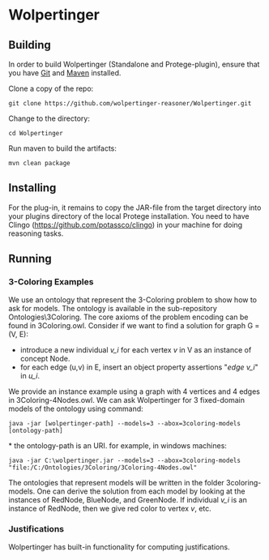 # Wolpertinger

## Building

In order to build Wolpertinger (Standalone and Protege-plugin), ensure that you have [Git](https://git-scm.com/downloads) and [Maven](https://maven.apache.org/download.cgi) installed.

Clone a copy of the repo:

```
git clone https://github.com/wolpertinger-reasoner/Wolpertinger.git
```

Change to the directory:

```
cd Wolpertinger
```

Run maven to build the artifacts:

```
mvn clean package
```

## Installing

For the plug-in, it remains to copy the JAR-file from the target directory into your plugins directory of the local Protege installation. You need to have Clingo (https://github.com/potassco/clingo) in your machine for doing reasoning tasks.

## Running

### 3-Coloring Examples

We use an ontology that represent the 3-Coloring problem to show how to ask for models. The ontology is available in the sub-repository Ontologies\3Coloring. The core axioms of the problem encoding can be found in 3Coloring.owl. Consider if we want to find a solution for graph G = (V, E):
* introduce a new individual _v\_i_ for each vertex _v_ in V as an instance of concept Node.
* for each edge (u,v) in E, insert an object property assertions "_edge v\_i_" in _u\_i_.

We provide an instance example using a graph with 4 vertices and 4 edges in 3Coloring-4Nodes.owl. We can ask Wolpertinger for 3 fixed-domain models of the ontology using command:

```
java -jar [wolpertinger-path] --models=3 --abox=3coloring-models [ontology-path]
```

\* the ontology-path is an URI. for example, in windows machines:
```
java -jar C:\wolpertinger.jar --models=3 --abox=3coloring-models "file:/C:/Ontologies/3Coloring/3Coloring-4Nodes.owl"
```

The ontologies that represent models will be written in the folder 3coloring-models. One can derive the solution from each model by looking at the instances of RedNode, BlueNode, and GreenNode. If individual  _v\_i_ is an instance of RedNode, then we give red color to vertex _v_, etc.

### Justifications

Wolpertinger has built-in functionality for computing justifications.

